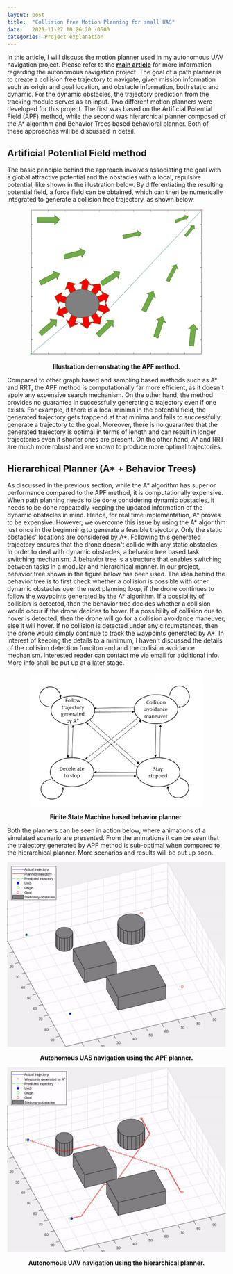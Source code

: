 ```yaml
---
layout: post
title:  "Collision free Motion Planning for small UAS"
date:   2021-11-27 10:26:20 -0500
categories: Project explanation
---
```

In this article, I will discuss the motion planner used in my autonomous UAV navigation project. Please refer to the [**main article**](https://github.com/rachitpras/UAV_autonomous_navigation/blob/main/_posts/2021-11-23-A-Remote-ID-based-autonomous-navigation-framework-for-small-UAS.md) for more information regarding the autonomous navigation project. The goal of a path planner is to create a collision free trajectory to navigate, given mission information such as origin and goal location, and obstacle information, both static and dynamic. For the dynamic obstacles, the trajectory prediction from the tracking module serves as an input. Two different motion planners were developed for this project. The first was based on the Artificial Potential Field (APF) method, while the second was hierarchical planner composed of the A* algorithm and Behavior Trees based behavioral planner. Both of these approaches will be discussed in detail.

## Artificial Potential Field method

The basic principle behind the approach involves associating  the goal with a global attractive potential and the obstacles with a local, repulsive potential, like shown in the illustration below. By differentiating the resulting potential field, a force field can be obtained, which can then be numerically integrated to generate a collision free trajectory, as shown below.

<p align = "center">
  <img src="https://github.com/rachitpras/UAV_autonomous_navigation/blob/main/images/apf_example.jpg" alt="Illustration demonstrating the APF method" width="400"/> 
</p> 
<p align = "center">
  <b>Illustration demonstrating the APF method.</b>
</p> 

Compared to other graph based and sampling based methods such as A* and RRT, the APF method is computationally far more efficient, as it doesn't apply any expensive search mechanism. On the other hand, the method provides no guarantee in successfully generating a trajectory even if one exists. For example, if there is a local minima in the potential field, the generated trajectory gets trappend at that minima and fails to successfully generate a trajectory to the goal. Moreover, there is no guarantee that the generated trajectory is optimal in terms of length and can result in longer trajectories even if shorter ones are present. On the other hand, A* and RRT are much more robust and are known to produce more optimal trajectories.

## Hierarchical Planner (A* + Behavior Trees)

As discussed in the previous section, while the A* algorithm has superior performance compared to the APF method, it is computationally expensive. When path planning needs to be done considering dynamic obstacles, it needs to be done repeatedly keeping the updated information of the dynamic obstacles in mind. Hence, for real time implementation, A* proves to be expensive. However, we overcome this issue by using the A* algorithm just once in the beginnning to generate a feasible trajectory. Only the static obstacles' locations are considered by A*. Following this generated trajectory ensures that the drone doesn't collide with any static obstacles. In order to deal with dynamic obstacles, a behavior tree based task switching mechanism. A behavior tree is a structure that enables switching between tasks in a modular and hierarchical manner. In our project, behavior tree shown in the figure below has been used. The idea behind the behavior tree is to first check whether a collision is possible with other dynamic obstacles over the next planning loop, if the drone continues to follow the waypoints generated by the A* algorithm. If a possibility of collision is detected, then the behavior tree decides whether a collision would occur if the drone decides to hover. If a possibility of collision due to hover is detected, then the drone will go for a collision avoidance maneuver, else it will hover. If no collision is detected under any circumstances, then the drone would simply continue to track the waypoints generated by A*. In interest of keeping the details to a minimum, I haven't discussed the details of the collision detection funciton and and the collision avoidance mechanism. Interested reader can contact me via email for additional info. More info shall be put up at a later stage. 

<p align = "center">
  <img src="https://github.com/rachitpras/UAV_autonomous_navigation/blob/main/images/finite_state_machine.JPG" alt="Finite State Machine based behavior planner" width="400"/> 
</p> 
<p align = "center">
  <b>Finite State Machine based behavior planner.</b>
</p> 

Both the planners can be seen in action below, where animations of a simulated scenario are presented. From the animations it can be seen that the trajectory generated by APF method is sub-optimal when compared to the hierarchical planner. More scenarios and results will be put up soon.

<p align = "center">
  <img src="https://github.com/rachitpras/UAV_autonomous_navigation/blob/main/images/2_drone_test_APF_3D.gif" alt="Autonomous UAV navigation using the APF planner" width="800"/> 
</p> 
<p align = "center">
  <b>Autonomous UAS navigation using the APF planner.</b>
</p>  


<p align = "center">
  <img src="https://github.com/rachitpras/UAV_autonomous_navigation/blob/main/images/2_drone_test_BP_3D.gif" alt="Autonomous UAV navigation using the hierarchical planner" width="800"/> 
</p> 
<p align = "center">
  <b>Autonomous UAV navigation using the hierarchical planner.</b>
</p>  
